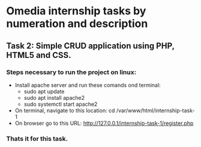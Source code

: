 # Omedia internship tasks by numeration and description

## Task 2: Simple CRUD application using PHP, HTML5 and CSS.

### Steps necessary to run the project on linux:
*  Install apache server and run these comands ond terminal:
    * sudo apt update
    * sudo apt install apache2
    * sudo systemctl start apache2
* On terminal, navigate to this location: cd /var/www/html/internship-task-1
* On browser go to this URL: http://127.0.0.1/internship-task-1/register.php

### Thats it for this task. 
